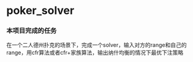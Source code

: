 # poker_solver

### 本项目完成的任务

在一个二人德州扑克的场景下，完成一个solver，输入对方的range和自己的range，用cfr算法或者cfr+家族算法，输出纳什均衡的情况下最优下注策略


